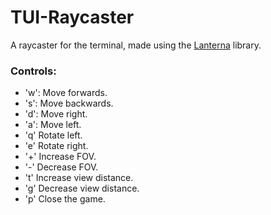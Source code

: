 # TUI-Raycaster
A raycaster for the terminal, made using the [Lanterna](https://github.com/mabe02/lanterna) library.

### Controls:

- 'w': Move forwards.
- 's': Move backwards.
- 'd': Move right.
- 'a': Move left.
- 'q' Rotate left.
- 'e' Rotate right.
- '+' Increase FOV.
- '-' Decrease FOV.
- 't' Increase view distance.
- 'g' Decrease view distance.
- 'p' Close the game.
